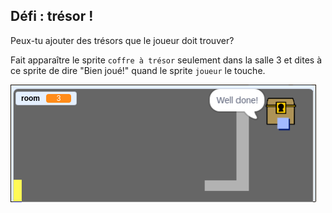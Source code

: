 ## Défi : trésor !

Peux-tu ajouter des trésors que le joueur doit trouver?

Fait apparaître le sprite `coffre à trésor` seulement dans la salle 3 et dites à ce sprite de dire "Bien joué!" quand le sprite `joueur` le touche.

![capture d’écran](images/world-treasure.png)